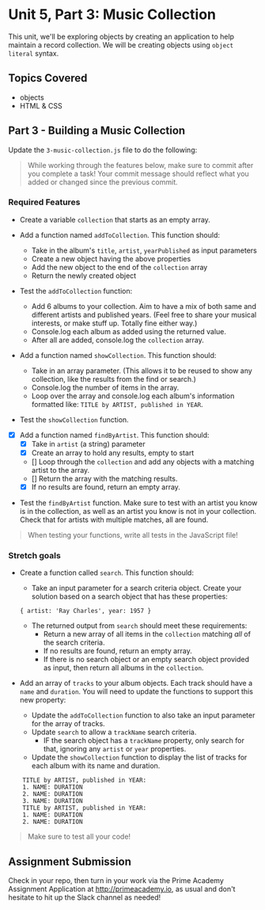 # Unit 5, Part 3: Music Collection

This unit, we'll be exploring objects by creating an application to help maintain a record collection. We will be creating objects using `object literal` syntax.

## Topics Covered

- objects
- HTML & CSS

## Part 3 - Building a Music Collection

Update the `3-music-collection.js` file to do the following:

> While working through the features below, make sure to commit after you complete a task! Your commit message should reflect what you added or changed since the previous commit.

### Required Features

- Create a variable `collection` that starts as an empty array.

- Add a function named `addToCollection`. This function should:
  - Take in the album's `title`, `artist`, `yearPublished` as input parameters
  - Create a new object having the above properties
  - Add the new object to the end of the `collection` array
  - Return the newly created object

- Test the `addToCollection` function:
  - Add 6 albums to your collection. Aim to have a mix of both same and different artists and published years. (Feel free to share your musical interests, or make stuff up. Totally fine either way.)
  - Console.log each album as added using the returned value.
  - After all are added, console.log the `collection` array.

- Add a function named `showCollection`. This function should:
  - Take in an array parameter. (This allows it to be reused to show any collection, like the results from the find or search.)
  - Console.log the number of items in the array.
  - Loop over the array and console.log each album's information formatted like: `TITLE by ARTIST, published in YEAR`.

- Test the `showCollection` function.

- [x] Add a function named `findByArtist`. This function should:
  - [x] Take in `artist` (a string) parameter
  - [x] Create an array to hold any results, empty to start
  - [] Loop through the `collection` and add any objects with a matching artist to the array.
  - [] Return the array with the matching results.
  - [x] If no results are found, return an empty array.

- Test the `findByArtist` function. Make sure to test with an artist you know is in the collection, as well as an artist you know is not in your collection. Check that for artists with multiple matches, all are found.

> When testing your functions, write all tests in the JavaScript file!


### Stretch goals

- Create a function called `search`. This function should:
  - Take an input parameter for a search criteria object. Create your solution based on a search object that has these properties:
  ```
  { artist: 'Ray Charles', year: 1957 }
  ```
  - The returned output from `search` should meet these requirements:
    - Return a new array of all items in the `collection` matching *all* of the search criteria.
    - If no results are found, return an empty array.
    - If there is no search object or an empty search object provided as input, then return all albums in the `collection`.

- Add an array of `tracks` to your album objects. Each track should have a `name` and `duration`. You will need to update the functions to support this new property:
  - Update the `addToCollection` function to also take an input parameter for the array of tracks.
  - Update `search` to allow a `trackName` search criteria. 
    - IF the search object has a `trackName` property, only search for that, ignoring any `artist` or `year` properties.
  - Update the `showCollection` function to display the list of tracks for each album with its name and duration.
```
    TITLE by ARTIST, published in YEAR:
    1. NAME: DURATION
    2. NAME: DURATION
    3. NAME: DURATION
    TITLE by ARTIST, published in YEAR:
    1. NAME: DURATION
    2. NAME: DURATION
```

> Make sure to test all your code!



## Assignment Submission
Check in your repo, then turn in your work via the Prime Academy Assignment Application at http://primeacademy.io, as usual and don't hesitate to hit up the Slack channel as needed!
